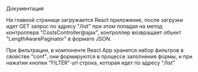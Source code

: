 Документация

На главной странице загружается React приложение,
после загрузки идет GET запрос по адресу "/list"
при этом попадая на метод контроллера "CostsController@ajax",
контроллер возвращает объект "LengthAwarePaginator" в формате JSON.

При фильтрации, в компоненте React App хранится набор фильтров в
свойстве "conf", они формируются в процессе заполнения формы,
и при нажатии кнопки "FILTER" url строка, которая идет по адресу "/list"
